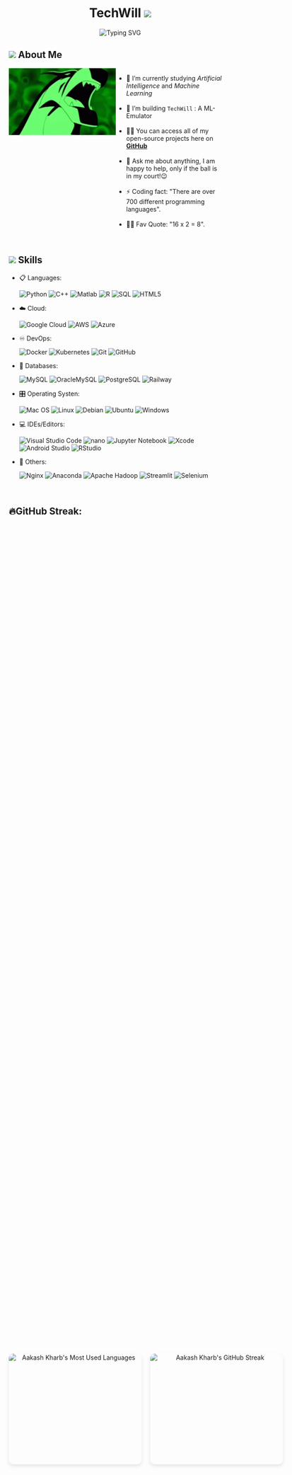 <h1 align="center">TechWill <img src="https://media.giphy.com/media/hvRJCLFzcasrR4ia7z/giphy.gif" width="35"></h1>

<div align="center">
  
![Typing SVG](https://readme-typing-svg.herokuapp.com?font=ROBOT&size=25&color=39FF14&background=000000&center=true&vCenter=true&width=490&lines=%3E+...+Aakash+Kharb+...!)

</div>

<div>
    <h2><img src="https://c.tenor.com/NCRHhqkXrJYAAAAi/programmers-go-internet.gif" width="25">  <b>About Me</b></h2>
</div>

<div style="display: flex; justify-content: space-between;">
  <div style="flex: 1;">
        <img align="right" alt="Coding" width="350" src="rath.gif">
    </div>
    <div style="flex: 1; padding-right: 20px;">
        <ul>
            <li>🔭 I’m currently studying <i>Artificial Intelligence</i> and <i>Machine Learning</i></li><br>
            <li>👯 I’m building <code>TechWill</code> : A ML-Emulator</li><br>
            <li>👨‍💻 You can access all of my open-source projects here on <strong><a href="https://github.com/aakash-test7">GitHub</a></strong></li><br>
            <li>💬 Ask me about anything, I am happy to help, only if the ball is in my court!😉</li><br>
            <li>⚡ Coding fact: "There are over 700 different programming languages".</li><br>
            <li>💪🏼 Fav Quote: "16 x 2 = 8".</li>
        </ul>
    </div>
    
</div>

<br>

## <img src="https://media2.giphy.com/media/QssGEmpkyEOhBCb7e1/giphy.gif?cid=ecf05e47a0n3gi1bfqntqmob8g9aid1oyj2wr3ds3mg700bl&rid=giphy.gif" width ="25"><b> Skills</b>

<p align="center">

- 📋 Languages:
    
    ![Python](https://img.shields.io/badge/python-3670A0?style=for-the-badge&logo=python&logoColor=ffdd54)
    ![C++](https://img.shields.io/badge/c%2B%2B-00599C?style=for-the-badge&logo=c%2B%2B&logoColor=white)
    ![Matlab](https://img.shields.io/badge/matlab-0076A8?style=for-the-badge&logo=matlab&logoColor=white)
    ![R](https://img.shields.io/badge/r-276DC3?style=for-the-badge&logo=r&logoColor=white)
    ![SQL](https://img.shields.io/badge/sql-4479A1?style=for-the-badge&logo=mysql&logoColor=white)
    ![HTML5](https://img.shields.io/badge/html5-%23E34F26.svg?style=for-the-badge&logo=html5&logoColor=white)

- ☁️ Cloud:

    ![Google Cloud](https://img.shields.io/badge/GoogleCloud-%234285F4.svg?style=for-the-badge&logo=google-cloud&logoColor=white)
    ![AWS](https://img.shields.io/badge/AWS-%23FF9900.svg?style=for-the-badge&logo=amazon-aws&logoColor=white)
    ![Azure](https://img.shields.io/badge/azure-%230072C6.svg?style=for-the-badge&logo=microsoftazure&logoColor=white)
    
- ♾️ DevOps:

    ![Docker](https://img.shields.io/badge/docker-%230db7ed.svg?style=for-the-badge&logo=docker&logoColor=white)
    ![Kubernetes](https://img.shields.io/badge/kubernetes-%23326ce5.svg?style=for-the-badge&logo=kubernetes&logoColor=white)
    ![Git](https://img.shields.io/badge/git-%23F05033.svg?style=for-the-badge&logo=git&logoColor=white)
    ![GitHub](https://img.shields.io/badge/github-%23121011.svg?style=for-the-badge&logo=github&logoColor=white)
    
- 💾 Databases:

    ![MySQL](https://img.shields.io/badge/mysql-%2300f.svg?style=for-the-badge&logo=mysql&logoColor=white)
    ![OracleMySQL](https://img.shields.io/badge/Oracle%20MySQL-F80000?style=for-the-badge&logo=oracle&logoColor=white)
    ![PostgreSQL](https://img.shields.io/badge/PostgreSQL-336791?style=for-the-badge&logo=postgresql&logoColor=white)
    ![Railway](https://img.shields.io/badge/Railway-000000?style=for-the-badge&logo=railway&logoColor=white)

- 🎛️ Operating Systen:

    ![Mac OS](https://img.shields.io/badge/mac%20os-000000?style=for-the-badge&logo=macos&logoColor=F0F0F0)
    ![Linux](https://img.shields.io/badge/Linux-FCC624?style=for-the-badge&logo=linux&logoColor=black)
    ![Debian](https://img.shields.io/badge/Debian-D70A53?style=for-the-badge&logo=debian&logoColor=white)
    ![Ubuntu](https://img.shields.io/badge/Ubuntu-E95420?style=for-the-badge&logo=ubuntu&logoColor=white)
    ![Windows](https://img.shields.io/badge/Windows-0078D6?style=for-the-badge&logo=windows&logoColor=white)

- 💻 IDEs/Editors:

    ![Visual Studio Code](https://img.shields.io/badge/Visual%20Studio%20Code-0078d7.svg?style=for-the-badge&logo=visual-studio-code&logoColor=white)
    ![nano](https://img.shields.io/badge/nano-000000?style=for-the-badge&logo=nano&logoColor=white)
    ![Jupyter Notebook](https://img.shields.io/badge/jupyter-%23FA0F00.svg?style=for-the-badge&logo=jupyter&logoColor=white)
    ![Xcode](https://img.shields.io/badge/Xcode-147EFB?style=for-the-badge&logo=xcode&logoColor=white)
    ![Android Studio](https://img.shields.io/badge/Android%20Studio-3DDC84?style=for-the-badge&logo=android-studio&logoColor=white)
    ![RStudio](https://img.shields.io/badge/RStudio-75AADB?style=for-the-badge&logo=rstudio&logoColor=white)

- 🥅 Others:

    ![Nginx](https://img.shields.io/badge/nginx-%23009639.svg?style=for-the-badge&logo=nginx&logoColor=white)
    ![Anaconda](https://img.shields.io/badge/Anaconda-%2344A833.svg?style=for-the-badge&logo=anaconda&logoColor=white)
    ![Apache Hadoop](https://img.shields.io/badge/Apache%20Hadoop-66CCFF?style=for-the-badge&logo=apache-hadoop&logoColor=white)
    ![Streamlit](https://img.shields.io/badge/Streamlit-FF4B4B?style=for-the-badge&logo=streamlit&logoColor=white)
    ![Selenium](https://img.shields.io/badge/-selenium-%43B02A?style=for-the-badge&logo=selenium&logoColor=white)


</p>

<br>

## 🔥GitHub Streak:

<div align="center" style="display: flex; justify-content: space-between; align-items: center; gap: 20px; height: 100vh;">
  <img width="300" height="250" src="https://github-readme-stats.vercel.app/api/top-langs?username=aakash-test7&show_icons=true&locale=en&layout=compact&theme=tokyonight" alt="Aakash Kharb's Most Used Languages" style="border-radius: 10px; box-shadow: 0 4px 8px rgba(0, 0, 0, 0.1);" />
  
  <img width="300" height="250" src="https://github-readme-streak-stats.herokuapp.com/?user=aakash-test7&theme=tokyonight&fire=FF801F&currStreakNum=FFBE69&currStreakLabel=FFBE69" alt="Aakash Kharb's GitHub Streak" style="border-radius: 10px; box-shadow: 0 4px 8px rgba(0, 0, 0, 0.1);" />
</div>

<br>

<h2><img src='https://raw.githubusercontent.com/ShahriarShafin/ShahriarShafin/main/Assets/handshake.gif' width="50px"> Connect with me</h2>
 <em><b>I enjoy connecting with new people,</b> so feel free to say <b>hi – I’d be thrilled to meet you!</b></em>😂😃
 
<br>

<p align="center">
  <a href="https://www.linkedin.com/in/aakash-kharb/" target="blank">
    <img align="center" src="https://i.pinimg.com/originals/de/b4/6f/deb46f02a59e3b3a2aa58fac16290d63.gif" alt="aakash-kharb" height="40" width="45" style="vertical-align: middle;" />
  </a>
  &nbsp;&nbsp;
  <a href="mailto:akharbrtk2@gmail.com" target="blank">
    <img align="center" src="https://user-images.githubusercontent.com/86669668/171339003-ef5b5c96-eac8-478c-a9cc-318ca9477fce.gif" alt="akharbrtk2@gmail.com" width="40" style="vertical-align: middle;" />
  </a>
</p>

<br>

<p align="left"> <img src="https://komarev.com/ghpvc/?username=aakash-test7&label=Profile%20views&color=0e75b6&style=flat" alt="AakashKharb" /> </p>

